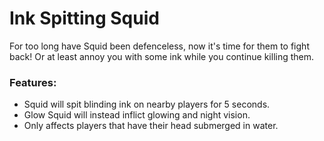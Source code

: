 # Ink Spitting Squid<!--$headerTitle--><!--$pmc:delete-->

For too long have Squid been defenceless, now it's time for them to fight back! Or at least annoy you with some ink while you continue killing them.<!--$pmc:headerSize-->

### Features:
- Squid will spit blinding ink on nearby players for 5 seconds.
- Glow Squid will instead inflict glowing and night vision.
- Only affects players that have their head submerged in water.
